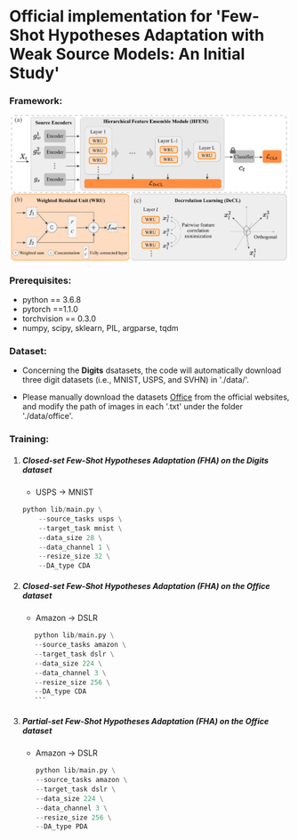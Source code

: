 # Official implementation for 'Few-Shot Hypotheses Adaptation with Weak Source Models: An Initial Study'

### Framework:  

<img src="fig/framework.pdf" width="800"/>

### Prerequisites:
- python == 3.6.8
- pytorch ==1.1.0
- torchvision == 0.3.0
- numpy, scipy, sklearn, PIL, argparse, tqdm

### Dataset:

- Concerning the **Digits** dsatasets, the code will automatically download three digit datasets (i.e., MNIST, USPS, and SVHN) in './data/'.

- Please manually download the datasets [Office](https://drive.google.com/file/d/0B4IapRTv9pJ1WGZVd1VDMmhwdlE/view) from the official websites, and modify the path of images in each '.txt' under the folder './data/office'.


### Training:
1. #####  Closed-set Few-Shot Hypotheses Adaptation (FHA) on the Digits dataset
	- USPS -> MNIST
	```python
	python lib/main.py \
    	--source_tasks usps \
    	--target_task mnist \
    	--data_size 28 \
    	--data_channel 1 \
    	--resize_size 32 \
    	--DA_type CDA
	```
	
2. ##### Closed-set Few-Shot Hypotheses Adaptation (FHA) on the Office dataset
	- Amazon -> DSLR
   	 ```python
    	python lib/main.py \
    	--source_tasks amazon \
    	--target_task dslr \
    	--data_size 224 \
    	--data_channel 3 \
    	--resize_size 256 \
    	--DA_type CDA
    	```

3. ##### Partial-set Few-Shot Hypotheses Adaptation (FHA) on the Office dataset
	- Amazon -> DSLR
    	```python
    	python lib/main.py \
    	--source_tasks amazon \
    	--target_task dslr \
    	--data_size 224 \
    	--data_channel 3 \
    	--resize_size 256 \
    	--DA_type PDA
    	```

